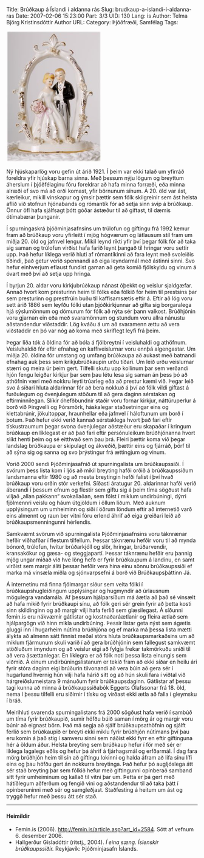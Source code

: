 Title: Brúðkaup á Íslandi í aldanna rás
Slug: brudkaup-a-islandi-i-aldanna-ras
Date: 2007-02-06 15:23:00
Part: 3/3
UID: 130
Lang: is
Author: Telma Björg Kristinsdóttir
Author URL: 
Category: Þjóðfræði, Samfélag
Tags: 

![Brúðkaup - 3](284.jpg)

Ný hjúskaparlög voru gefin út árið 1921. Í þeim var ekki talað um yfirráð foreldra yfir hjúskap barna sinna. Með þessum nýju lögum og breyttum áherslum í þjóðfélaginu fóru foreldrar að hafa minna forræði, eða minna alræði ef svo má að orði komast, yfir börnunum sínum. Á 20. öld var ást, kærleikur, mikill vinskapur og ýmsir þættir sem fólk skilgreinir sem ást helsta aflið við stofnun hjónabands og rómantík fór að setja sinn svip á brúðkaup. Önnur öfl hafa sjálfsagt þótt góðar ástæður til að giftast, til dæmis ótímabærar þunganir.

Í spurningaskrá þjóðminjasafnsins um trúlofun og giftingu frá 1992 kemur fram að brúðkaup voru yfirleitt í mjög hógværum og látlausum stíl fram um miðja 20. öld og jafnvel lengur. Mikil leynd ríkti yfir því þegar fólk fór að taka sig saman og trúlofun virðist hafa farið leynt þangað til hringar voru settir upp.  Það hefur líklega verið hluti af rómantíkinni að fara leynt með svoleiðis tíðindi, það getur verið spennandi að eiga leyndarmál með ástinni sinni. Svo hefur einhverjum eflaust fundist gaman að geta komið fjölskyldu og vinum á óvart með því að setja upp hringa. 

Í byrjun 20. aldar voru kirkjubrúðkaup nánast óþekkt og veislur sjaldgæfar. Annað hvort kom presturinn heim til fólks eða fólkið fór heim til prestsins þar sem presturinn og prestfrúin buðu til kaffisamsætis eftir á. Eftir að lög voru sett árið 1886 sem leyfðu fólki utan þjóðkirkjunnar að gifta sig borgaralega hjá sýslumönnum og dómurum fór fólk að nýta sér þann valkost. Brúðhjónin voru gjarnan ein eða með svaramönnum og stundum voru allra nánustu aðstandendur viðstaddir. Lög kváðu á um að svaramenn ættu að vera viðstaddir en þó var nóg að koma með skriflegt leyfi frá þeim. 

Þegar líða tók á öldina fór að bóla á fjölbreytni í veisluhaldi og athöfnum. Veisluhaldið fór eftir efnahag en kaffiveislurnar voru ennþá algengastar. Um miðja 20. öldina fór umstang og umfang brúðkaupa að aukast með batnandi efnahag auk þess sem krikjubrúðkaupin urðu tíðari. Um leið urðu veislurnar stærri og meira úr þeim gert. Tilfelli skutu upp kollinum þar sem verðandi hjón fengu leigðar kirkjur þar sem þau létu lesa sig saman án þess þó að athöfnin væri með nokkru leyti trúarleg eða að prestur kæmi við. Þegar leið svo á síðari hluta aldarinnar fór að bera nokkuð á því að fólk vildi giftast á furðulegum og óvenjulegum stöðum til að gera daginn sérstakan og eftirminnilegan. Slíkir óhefðbundnir staðir voru fornar kirkjur, náttúruperlur á borð við Þingvelli og Þórsmörk, háskalegar staðsetningar eins og klettabrúnir, jökultoppar, hraunhellar eða jafnvel í háloftunum um borð í þotum. Það hefur ekki verið kannað sérstaklega hvort það fari eftir tískustraumum þegar svona óvenjulegar aðstæður eru skapaðar í kringum brúðkaup en líklegast er að það fari eftir persónuleikum brúðhjónanna hvort slíkt henti þeim og sé eitthvað sem þau þrá. Fleiri þættir koma við þegar landslag brúðkaupa er skipulagt og ákveðið, þættir eins og fjárráð, þörf til að sýna sig og sanna og svo þrýstingur frá ættingjum og vinum. 

Vorið 2000 sendi Þjóðminjasafnið út spurningalista um brúðkaupssiði. Í svörum þess lista kom í ljós að mikil breyting hafði orðið á brúðkaupssiðum landsmanna eftir 1980 og að mesta breytingin hefði falist í því hvað brúðkaup voru orðin stór verkefni. Síðasti áratugur 20. aldarinnar hafði verið áberandi í þessum efnum og flestir sem giftu sig á þeim tíma sögðust hafa viljað „allan pakkann“ svokallaðan, sem fólst í miklum undirbúningi, dýrri fjölmennri veislu og háum útgjöldum í öllum liðum. Með auknum upplýsingum um umheiminn og siði í öðrum löndum eftir að internetið varð eins almennt og raun ber vitni fóru erlend áhrif að eiga greiðari leið að brúðkaupsmenningunni hérlendis. 

Samkvæmt svörum við spurningalista Þjóðminjasafnsins voru táknrænar hefðir viðhafðar í flestum tilfellum. Þessar táknrænu hefðir voru til að mynda bónorð, trúlofun, hvítur brúðarkjóll og slör, hringar, brúðarvendir, kransakökur og gæsa- og steggjapartí. Þessar táknrænu hefðir eru þannig mjög ungar miðað við hve löng hefð er fyrir brúðkaupum á landinu, en samt virðist sem margir álíti þessar hefðir vera hina einu sönnu brúðkaupssiði ef marka má vinsæla miðla og sjónvarpsefni á borð við Brúðkaupsþáttinn Já. 

Á internetinu má finna fjölmargar síður sem veita fólki í brúðkaupshugleiðingum upplýsingar og hugmyndir að úrlausnum mögulegra vandamála. Af þessum hjálparsíðum má áætla að það sé vinsælt að hafa mikið fyrir brúðkaupi sínu, að fólk geri sér grein fyrir að þetta kosti sinn skildinginn og að margir vilji hafa ferlið sem glæsilegast. Á síðunni femin.is eru nákvæmir gátlistar og kostnaðaráætlanir og fleira ætlað sem hjálpargögn við hinn mikla undirbúning. Þessir listar geta nýst sem ágætis gluggi inn í hugarheim nútíma brúðhjóna og ef marka má þessa lista mætti álykta að almenn sátt finnist meðal stórs hluta brúðkaupsmarkaðsins um að miklum fjármunum skuli varið í að gera brúðhjónin sem fallegust samkvæmt stöðluðum ímyndum og að veislur eigi að fylgja frekar takmörkuðu sniði til að vera ásættanlegar. En líklegra er að fólk noti þessa lista einungis sem viðmið. Á einum undirbúningslistanum er tekið fram að ekki síðar en heilu ári fyrir stóra daginn eigi brúðurin tilvonandi að vera búin að gera sér í hugarlund hvernig hún vilji hafa hárið sitt og að hún skuli fara í viðtal við hárgreiðslumeistara 9 mánuðum fyrir brúðkaupsdaginn. Gátlistar af þessu tagi kunna að minna á brúðkaupssiðabók Eggerts Ólafssonar frá 18. öld, nema í þessu tilfelli eru siðirnir í tísku og virðast ekki ætla að falla í gleymsku í bráð.

Meirihluti svarenda spurningalistans frá 2000 sögðust hafa verið í sambúð um tíma fyrir brúðkaupið, sumir höfðu búið saman í mörg ár og margir voru búnir að eignast börn. Það má segja að sjálf brúðkaupsathöfnin og sjálft ferlið sem brúðkaupið er breyti ekki miklu fyrir brúðhjón nútímans því þau eru komin á það stig í samveru sinni sem náðist ekki fyrr en eftir giftinguna hér á öldum áður. Helsta breyting sem brúðkaup hefur í för með sér er líklega lagalegs eðlis og hefur þá áhrif á fjárhagsmál og erfðarmál. Í dag fara mörg brúðhjón heim til sín að giftingu lokinni og halda áfram að lifa sínu lífi eins og þau höfðu gert án nokkurra breytinga. Það hefur þó augljóslega átt sér stað breyting þar sem fólkið hefur með giftingunni opinberað samband sitt fyrir umheiminum og kallað til vitni þar um. Þetta er þá gert með hátíðlegum aðferðum og fengið vini og aðstandendur til að taka þátt í opinberuninni með sér og samgleðjast. Staðfesting á heitum um ást og tryggð hefur með þessu átt sér stað.

---

#### Heimildir

* Femin.is (2006). http://femin.is/article.asp?art_id=2584. Sótt af vefnum 6. desember 2006.
* Hallgerður Gísladóttir (ritstj., 2004). _Í eina sæng. Íslenskir brúðkaupssiðir._ Reykjavík: Þjóðminjasafn Íslands.


